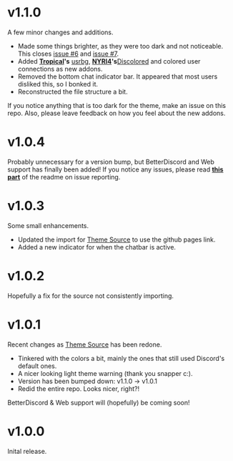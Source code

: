 # v1.1.0
A few minor changes and additions.
- Made some things brighter, as they were too dark and not noticeable. This closes [issue #6](https://github.com/LuckFire/amoled-cord/issues/6) and [issue #7](https://github.com/LuckFire/amoled-cord/issues/7).
- Added **[Tropical](https://github.com/Tropix126)'s** [usrbg](https://github.com/Discord-Custom-Covers/usrbg), **[NYRI4](https://github.com/NYRI4)'s**[Discolored](https://github.com/NYRI4/Discolored) and colored user connections as new addons.
- Removed the bottom chat indicator bar. It appeared that most users disliked this, so I bonked it.
- Reconstructed the file structure a bit.

If you notice anything that is too dark for the theme, make an issue on this repo. Also, please leave feedback on how you feel about the new addons.

# v1.0.4
Probably unnecessary for a version bump, but BetterDiscord and Web support has finally been added! If you notice any issues, please read **[this part](https://github.com/LuckFire/amoled-cord#issue-reporting)** of the readme on issue reporting.

# v1.0.3
Some small enhancements.
- Updated the import for [Theme Source](https://github.com/luckfire/theme-source) to use the github pages link. 
- Added a new indicator for when the chatbar is active.

# v1.0.2
Hopefully a fix for the source not consistently importing.

# v1.0.1
Recent changes as [Theme Source](https://github.com/luckfire/theme-source) has been redone.
- Tinkered with the colors a bit, mainly the ones that still used Discord's default ones.
- A nicer looking light theme warning (thank you snapper c:).
- Version has been bumped down: v1.1.0 -> v1.0.1
- Redid the entire repo. Looks nicer, right?!

BetterDiscord & Web support will (hopefully) be coming soon!

# v1.0.0
Inital release.